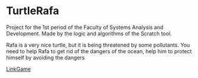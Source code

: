 # TurtleRafa
Project for the 1st period of the Faculty of Systems Analysis and Development.
Made by the logic and algorithms of the Scratch tool.

Rafa is a very nice turtle, but it is being threatened by some pollutants.
You need to help Rafa to get rid of the dangers of the ocean, help him to protect himself by avoiding the dangers

[LinkGame](https://scratch.mit.edu/projects/544617556/)


